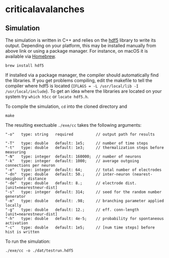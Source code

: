 # criticalavalanches

## Simulation

The simulation is written in C++ and relies on the [hdf5](https://www.hdfgroup.org/downloads/hdf5/) library to write its output.
Depending on your platform, this may be installed manually from above link or using a package manager. For instance, on macOS it is available via [Homebrew](https://brew.sh/index_de).

```
brew install hdf5
```

If installed via a package manager, the compiler should automatically find the libraries. If you get problems compiling, edit the makefile to tell the compiler where hdf5 is located (`IFLAGS = -L /usr/local/lib -I /usr/local/include`). To get an idea where the libraries are located on your system try `which h5cc` or `locate hdf5.h`.

To compile the simulation, `cd` into the cloned directory and

```
make
```

The resulting exectuable `./exe/cc` takes the following arguments:

```
"-o"   type: string   required          // output path for results

"-T"   type: double   default: 1e5;     // number of time steps
"-t"   type: double   default: 1e3;     // thermalization steps before measuring
"-N"   type: integer  default: 160000;  // number of neurons
"-k"   type: integer  default: 1000;    // average outgoing connections per neuron
"-e"   type: integer  default: 64;      // total number of electrodes
"-dn"  type: double   default: 50.;     // inter-neuron (nearest-neigbour) distance
"-de"  type: double   default: 8.;      // electrode dist. [unit=nearestneur-dist]
"-s"   type: integer  default: 314;     // seed for the random number generator
"-m"   type: double   default: .98;     // branching parameter applied locally
"-g"   type: double   default: 12.;     // eff. conn-length [unit=nearestneur-dist]
"-h"   type: double   default: 4e-5;    // probability for spontaneous activation
"-c"   type: double   default: 1e5;     // [num time steps] before hist is written
```

To run the simulation:

```
./exe/cc -o ./dat/testrun.hdf5
```

